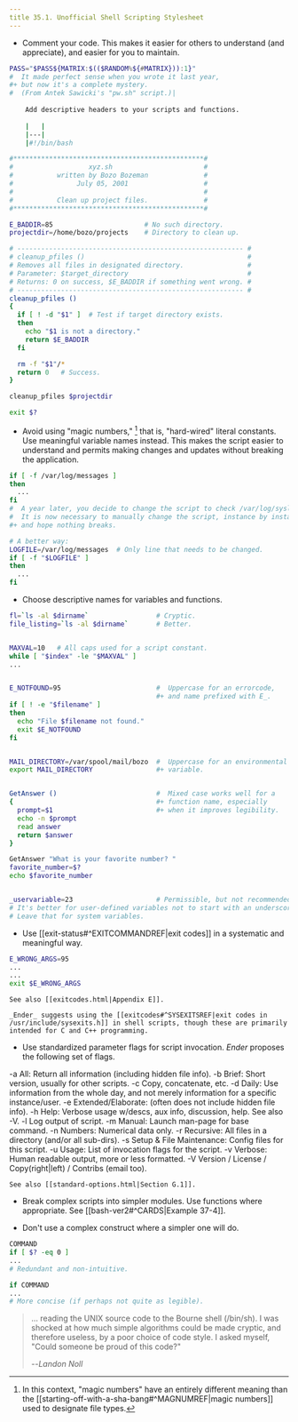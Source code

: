 ```yaml
---
title 35.1. Unofficial Shell Scripting Stylesheet
---
```


- Comment your code. This makes it easier for others to understand (and appreciate), and easier for you to maintain.

```bash
PASS="$PASS${MATRIX:$(($RANDOM%${#MATRIX})):1}"
#  It made perfect sense when you wrote it last year,
#+ but now it's a complete mystery.
#  (From Antek Sawicki's "pw.sh" script.)|
    
    Add descriptive headers to your scripts and functions.
    
    |   |
    |---|
    |#!/bin/bash

#************************************************#
#                   xyz.sh                       #
#           written by Bozo Bozeman              #
#                July 05, 2001                   #
#                                                #
#           Clean up project files.              #
#************************************************#

E_BADDIR=85                       # No such directory.
projectdir=/home/bozo/projects    # Directory to clean up.

# --------------------------------------------------------- #
# cleanup_pfiles ()                                         #
# Removes all files in designated directory.                #
# Parameter: $target_directory                              #
# Returns: 0 on success, $E_BADDIR if something went wrong. #
# --------------------------------------------------------- #
cleanup_pfiles ()
{
  if [ ! -d "$1" ]  # Test if target directory exists.
  then
    echo "$1 is not a directory."
    return $E_BADDIR
  fi

  rm -f "$1"/*
  return 0   # Success.
}  

cleanup_pfiles $projectdir

exit $?
```
    
- Avoid using "magic numbers," [^1] that is, "hard-wired" literal constants. Use meaningful variable names instead. This makes the script easier to understand and permits making changes and updates without breaking the application.

```bash
if [ -f /var/log/messages ]
then
  ...
fi
#  A year later, you decide to change the script to check /var/log/syslog.
#  It is now necessary to manually change the script, instance by instance,
#+ and hope nothing breaks.

# A better way:
LOGFILE=/var/log/messages  # Only line that needs to be changed.
if [ -f "$LOGFILE" ]
then
  ...
fi
```
    
- Choose descriptive names for variables and functions.

```bash
fl=`ls -al $dirname`                 # Cryptic.
file_listing=`ls -al $dirname`       # Better.


MAXVAL=10   # All caps used for a script constant.
while [ "$index" -le "$MAXVAL" ]
...


E_NOTFOUND=95                        #  Uppercase for an errorcode,
                                     #+ and name prefixed with E_.
if [ ! -e "$filename" ]
then
  echo "File $filename not found."
  exit $E_NOTFOUND
fi  


MAIL_DIRECTORY=/var/spool/mail/bozo  #  Uppercase for an environmental
export MAIL_DIRECTORY                #+ variable.


GetAnswer ()                         #  Mixed case works well for a
{                                    #+ function name, especially
  prompt=$1                          #+ when it improves legibility.
  echo -n $prompt
  read answer
  return $answer
}  

GetAnswer "What is your favorite number? "
favorite_number=$?
echo $favorite_number


_uservariable=23                     # Permissible, but not recommended.
# It's better for user-defined variables not to start with an underscore.
# Leave that for system variables.
```
    
- Use [[exit-status#^EXITCOMMANDREF|exit codes]] in a systematic and meaningful way.

```bash
E_WRONG_ARGS=95
...
...
exit $E_WRONG_ARGS
```
    
    See also [[exitcodes.html|Appendix E]].
    
    _Ender_ suggests using the [[exitcodes#^SYSEXITSREF|exit codes in /usr/include/sysexits.h]] in shell scripts, though these are primarily intended for C and C++ programming.
    
- Use standardized parameter flags for script invocation. _Ender_ proposes the following set of flags.
    
-a      All: Return all information (including hidden file info).
-b      Brief: Short version, usually for other scripts.
-c      Copy, concatenate, etc.
-d      Daily: Use information from the whole day, and not merely
        information for a specific instance/user.
-e      Extended/Elaborate: (often does not include hidden file info).
-h      Help: Verbose usage w/descs, aux info, discussion, help.
        See also -V.
-l      Log output of script.
-m      Manual: Launch man-page for base command.
-n      Numbers: Numerical data only.
-r      Recursive: All files in a directory (and/or all sub-dirs).
-s      Setup & File Maintenance: Config files for this script.
-u      Usage: List of invocation flags for the script.
-v      Verbose: Human readable output, more or less formatted.
-V      Version / License / Copy(right|left) / Contribs (email too).
    
    See also [[standard-options.html|Section G.1]].
    
- Break complex scripts into simpler modules. Use functions where appropriate. See [[bash-ver2#^CARDS|Example 37-4]].
    
- Don't use a complex construct where a simpler one will do.

```bash
COMMAND
if [ $? -eq 0 ]
...
# Redundant and non-intuitive.

if COMMAND
...
# More concise (if perhaps not quite as legible).
```

> ... reading the UNIX source code to the Bourne shell (/bin/sh). I was shocked at how much simple algorithms could be made cryptic, and therefore useless, by a poor choice of code style. I asked myself, "Could someone be proud of this code?"
>
> --<cite>Landon Noll</cite>

[^1]: In this context, "magic numbers" have an entirely different meaning than the [[starting-off-with-a-sha-bang#^MAGNUMREF|magic numbers]] used to designate file types.

